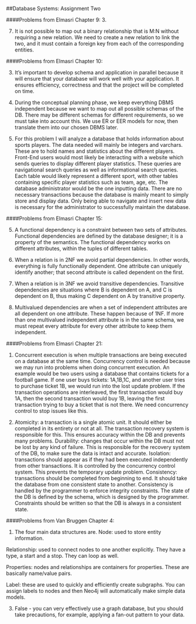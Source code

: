 ##Database Systems: Assignment Two

####Problems from Elmasri Chapter 9:
3. 




7. It is not possible to map out a binary relationship that is M:N without requiring a new relation. We need to create a new relation to link the two, and it must contain a foreign key from each of the corresponding entities.

####Problems from Elmasri Chapter 10:


3. It’s important to develop schema and application in parallel because it will ensure that your database will work well with your application. It ensures efficiency, correctness and that the project will be completed on time.

4. During the conceptual planning phase, we keep everything DBMS independent because we want to map out all possible schemas of the DB. There may be different schemas for different requirements, so we must take into account this. We use ER or EER models for now, then translate them into our chosen DBMS later.

6. For this problem I will analyze a database that holds information about sports players. The data needed will mainly be integers and varchars. These are to hold names and statistics about the different players. Front-End users would most likely be interacting with a website which sends queries to display different player statistics. These queries are navigational search queries as well as informational search queries. Each table would likely represent a different sport, with other tables containing specific player statistics such as team, age, etc. The database administrator would be the one inputting data. There are no necessary transactions because the database is mainly meant to simply store and display data. Only being able to navigate and insert new data is necessary for the administrator to successfully maintain the database.

####Problems from Elmasri Chapter 15:


5. A functional dependency is a constraint between two sets of attributes. Functional dependencies are defined by the database designer; it is a property of the semantics. The functional dependency works on different attributes, within the tuples of different tables. 

9. When a relation is in 2NF we avoid partial dependencies. In other words, everything is fully functionally dependent. One attribute can uniquely identify another; that second attribute is called dependent on the first.

10. When a relation is in 3NF we avoid transitive dependencies. Transitive dependencies are situations where B is dependent on A, and C is dependent on B, thus making C dependent on A by transitive property.  

13. Multivalued dependencies are when a set of independent attributes are all dependent on one attribute. These happen because of 1NF. If more than one multivalued independent attribute is in the same schema, we must repeat every attribute for every other attribute to keep them independent.



####Problems from Elmasri Chapter 21:


1. Concurrent execution is when multiple transactions are being executed on a database at the same time. Concurrency control is needed because we may run into problems when doing concurrent execution. An example would be two users using a database that contains tickets for a football game. If one user buys tickets: 1A,1B,1C, and another user tries to purchase ticket 1B, we would run into the lost update problem. If the transaction operations are interleaved, the first transaction would buy 1A, then the second transaction would buy 1B, leaving the first transaction trying to buy a ticket that is not there. We need concurrency control to stop issues like this.


6. Atomicity: a transaction is a single atomic unit. It should either be completed in its entirety or not at all. The transaction recovery system is responsible for this. This ensures accuracy within the DB and prevents many problems.
Durability: changes that occur within the DB must not be lost by any kind of failure. This is responsible for the recovery system of the DB, to make sure the data is intact and accurate. Isolation: transactions should appear as if they had been executed independently from other transactions. It is controlled by the concurrency control system. This prevents the temporary update problem. 
Consistency: transactions should be completed from beginning to end. It should take the database from one consistent state to another. Consistency is handled by the programmer to enforce integrity constraints. The state of the DB is defined by the schema, which is designed by the programmer. Constraints should be written so that the DB is always in a consistent state.


####Problems from Van Bruggen Chapter 4:


1. The four main data structures are.
Node: used to store entity information.


Relationship: used to connect nodes to one another explicitly. They have a type, a start and a stop. They can loop as well.


Properties: nodes and relationships are containers for properties. These are basically name/value pairs.


Label: these are used to quickly and efficiently create subgraphs. You can assign labels to nodes and then Neo4j will automatically make simple data models.

3. False - you can very effectively use a graph database, but you should take precautions, for example, applying a fan-out pattern to your data.
